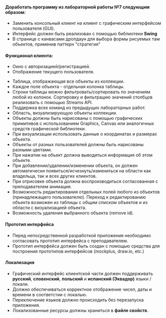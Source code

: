 #### Доработать программу из лабораторной работы №7 следующим образом:
- Заменить консольный клиент на клиент с графическим интерфейсом пользователя (GUI). 
- Интерфейс должен быть реализован с помощью библиотеки __Swing__
- В странице с канвасами дропдаун для выбора формы рисуемых там объектов, применив паттерн "стратегия"

#### Функционал клиента:
+ Окно с авторизацией/регистрацией.
+ Отображение текущего пользователя.
- Таблица, отображающая все объекты из коллекции.
- Каждое поле объекта - отдельная колонка таблицы.
- Строки таблицы можно фильтровать/сортировать по значениям любой из колонок. 
Сортировку и фильтрацию значений столбцов реализовать с помощью Streams API.
- Поддержка всех команд из предыдущих лабораторных работ.
- Область, визуализирующую объекты коллекции.
- Объекты должны быть нарисованы с помощью графических примитивов с использованием Graphics, 
Canvas или аналогичных средств графической библиотеки.
- При визуализации использовать данные о координатах и размерах объекта.
- Объекты от разных пользователей должны быть нарисованы разными цветами.
- При нажатии на объект должна выводиться информация об этом объекте.
- При добавлении/удалении/изменении объекта, он должен автоматически появиться/исчезнуть/измениться 
на области как владельца, так и всех других клиентов. 
- При отрисовке объекта должна воспроизводиться согласованная с преподавателем анимация.
- Возможность редактирования отдельных полей любого из объектов (принадлежащего пользователю). 
Переход к редактированию объекта возможен из таблицы с общим списком объектов и из области с визуализацией объекта.
- Возможность удаления выбранного объекта (remove id).

#### Прототип интерфейса
- Перед непосредственной разработкой приложения необходимо согласовать прототип интерфейса с преподавателем. 
- Прототип интерфейса должен быть создан с помощью средства для построения прототипов интерфейсов (mockplus, draw.io, etc.)

#### Локализация
- Графический интерфейс клиентской части должен поддерживать __русский__, 
  __словенский__, __польский__ и __испанский (Эквадор)__ языки / локали.
- Должно обеспечиваться корректное отображение чисел, даты и времени в соответстии с локалью. 
- Переключение языков должно происходить без перезапуска приложения. 
- Локализованные ресурсы должны храниться в __файле свойств__.